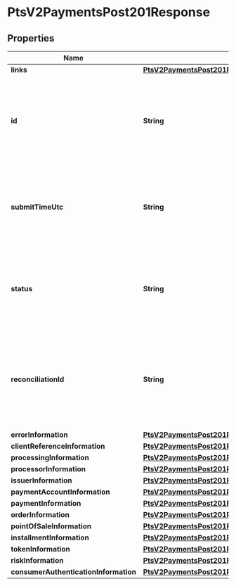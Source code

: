 
# PtsV2PaymentsPost201Response

## Properties
Name | Type | Description | Notes
------------ | ------------- | ------------- | -------------
**links** | [**PtsV2PaymentsPost201ResponseLinks**](PtsV2PaymentsPost201ResponseLinks.md) |  |  [optional]
**id** | **String** | An unique identification number generated by Cybersource to identify the submitted request. Returned by all services. It is also appended to the endpoint of the resource. On incremental authorizations, this value with be the same as the identification number returned in the original authorization response.  |  [optional]
**submitTimeUtc** | **String** | Time of request in UTC. Format: &#x60;YYYY-MM-DDThh:mm:ssZ&#x60; **Example** &#x60;2016-08-11T22:47:57Z&#x60; equals August 11, 2016, at 22:47:57 (10:47:57 p.m.). The &#x60;T&#x60; separates the date and the time. The &#x60;Z&#x60; indicates UTC.  Returned by Cybersource for all services.  |  [optional]
**status** | **String** | The status of the submitted transaction.  Possible values:  - AUTHORIZED  - PARTIAL_AUTHORIZED  - AUTHORIZED_PENDING_REVIEW  - AUTHORIZED_RISK_DECLINED  - PENDING_AUTHENTICATION  - PENDING_REVIEW  - DECLINED  - INVALID_REQUEST  |  [optional]
**reconciliationId** | **String** | Reference number for the transaction. Depending on how your Cybersource account is configured, this value could either be provided in the API request or generated by CyberSource. The actual value used in the request to the processor is provided back to you by Cybersource in the response.  |  [optional]
**errorInformation** | [**PtsV2PaymentsPost201ResponseErrorInformation**](PtsV2PaymentsPost201ResponseErrorInformation.md) |  |  [optional]
**clientReferenceInformation** | [**PtsV2PaymentsPost201ResponseClientReferenceInformation**](PtsV2PaymentsPost201ResponseClientReferenceInformation.md) |  |  [optional]
**processingInformation** | [**PtsV2PaymentsPost201ResponseProcessingInformation**](PtsV2PaymentsPost201ResponseProcessingInformation.md) |  |  [optional]
**processorInformation** | [**PtsV2PaymentsPost201ResponseProcessorInformation**](PtsV2PaymentsPost201ResponseProcessorInformation.md) |  |  [optional]
**issuerInformation** | [**PtsV2PaymentsPost201ResponseIssuerInformation**](PtsV2PaymentsPost201ResponseIssuerInformation.md) |  |  [optional]
**paymentAccountInformation** | [**PtsV2PaymentsPost201ResponsePaymentAccountInformation**](PtsV2PaymentsPost201ResponsePaymentAccountInformation.md) |  |  [optional]
**paymentInformation** | [**PtsV2PaymentsPost201ResponsePaymentInformation**](PtsV2PaymentsPost201ResponsePaymentInformation.md) |  |  [optional]
**orderInformation** | [**PtsV2PaymentsPost201ResponseOrderInformation**](PtsV2PaymentsPost201ResponseOrderInformation.md) |  |  [optional]
**pointOfSaleInformation** | [**PtsV2PaymentsPost201ResponsePointOfSaleInformation**](PtsV2PaymentsPost201ResponsePointOfSaleInformation.md) |  |  [optional]
**installmentInformation** | [**PtsV2PaymentsPost201ResponseInstallmentInformation**](PtsV2PaymentsPost201ResponseInstallmentInformation.md) |  |  [optional]
**tokenInformation** | [**PtsV2PaymentsPost201ResponseTokenInformation**](PtsV2PaymentsPost201ResponseTokenInformation.md) |  |  [optional]
**riskInformation** | [**PtsV2PaymentsPost201ResponseRiskInformation**](PtsV2PaymentsPost201ResponseRiskInformation.md) |  |  [optional]
**consumerAuthenticationInformation** | [**PtsV2PaymentsPost201ResponseConsumerAuthenticationInformation**](PtsV2PaymentsPost201ResponseConsumerAuthenticationInformation.md) |  |  [optional]



